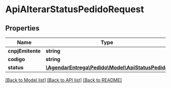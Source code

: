 # ApiAlterarStatusPedidoRequest

## Properties
Name | Type | Description | Notes
------------ | ------------- | ------------- | -------------
**cnpjEmitente** | **string** |  | [optional] 
**codigo** | **string** |  | [optional] 
**status** | [**\AgendarEntrega\Pedido\Model\ApiStatusPedido**](ApiStatusPedido.md) |  | [optional] 

[[Back to Model list]](../README.md#documentation-for-models) [[Back to API list]](../README.md#documentation-for-api-endpoints) [[Back to README]](../README.md)


